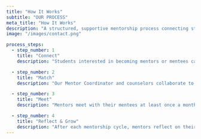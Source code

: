 ```yaml
---
title: "How It Works"
subtitle: "OUR PROCESS"
meta_title: "How It Works"
description: "A structured, supportive mentorship process connecting students through meaningful peer relationships."
image: "/images/contact.png"

process_steps:
  - step_number: 1
    title: "Connect"
    description: "Students interested in becoming mentors or mentees can sign up through Compass's official forms. Each application is carefully reviewed, and only accepted students are invited to join the program. Once approved, participants must sign a Compass agreement form confirming their understanding of all requirements, expectations, and confidentiality standards before officially joining."

  - step_number: 2
    title: "Match"
    description: "Our Mentor Coordinator and counselors collaborate to create ideal matches, ensuring mentees receive the right guidance from mentors who understand their journey."

  - step_number: 3
    title: "Meet"
    description: "Mentors meet with their mentees at least once a month in structured sessions during designated school times. These meetings focus on academic support, goal-setting, and personal growth."

  - step_number: 4
    title: "Reflect & Grow"
    description: "After each mentorship cycle, mentors reflect on their sessions, share feedback with school counselors, and discuss ways to improve future meetings. These reflections help mentors strengthen their leadership, communication, and organization skills while continuing to grow through ongoing check-ins and collaboration."
---
```

